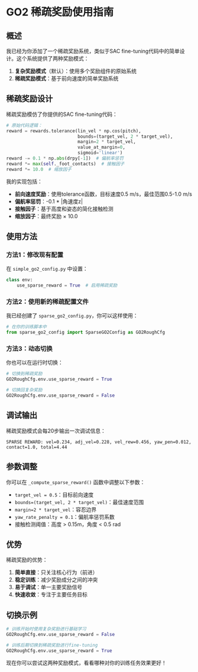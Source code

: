 # GO2 稀疏奖励使用指南

## 概述

我已经为你添加了一个稀疏奖励系统，类似于SAC fine-tuning代码中的简单设计。这个系统提供了两种奖励模式：

1. **复杂奖励模式**（默认）：使用多个奖励组件的原始系统
2. **稀疏奖励模式**：基于前向速度的简单奖励系统

## 稀疏奖励设计

稀疏奖励模仿了你提供的SAC fine-tuning代码：

```python
# 原始代码逻辑：
reward = rewards.tolerance(lin_vel * np.cos(pitch),
                           bounds=(target_vel, 2 * target_vel),
                           margin=2 * target_vel,
                           value_at_margin=0,
                           sigmoid='linear')
reward -= 0.1 * np.abs(drpy[-1])  # 偏航率惩罚
reward *= max(self._foot_contacts)  # 接触因子
reward *= 10.0  # 缩放因子
```

我的实现包括：
- **前向速度奖励**：使用tolerance函数，目标速度0.5 m/s，最佳范围0.5-1.0 m/s
- **偏航率惩罚**：-0.1 * |角速度z|
- **接触因子**：基于高度和姿态的简化接触检测
- **缩放因子**：最终奖励 × 10.0

## 使用方法

### 方法1：修改现有配置
在 `simple_go2_config.py` 中设置：
```python
class env:
    use_sparse_reward = True  # 启用稀疏奖励
```

### 方法2：使用新的稀疏配置文件
我已经创建了 `sparse_go2_config.py`，你可以这样使用：

```python
# 在你的训练脚本中
from sparse_go2_config import SparseGO2Config as GO2RoughCfg
```

### 方法3：动态切换
你也可以在运行时切换：
```python
# 切换到稀疏奖励
GO2RoughCfg.env.use_sparse_reward = True

# 切换回复杂奖励
GO2RoughCfg.env.use_sparse_reward = False
```

## 调试输出

稀疏奖励模式会每20步输出一次调试信息：
```
SPARSE REWARD: vel=0.234, adj_vel=0.228, vel_rew=0.456, yaw_pen=0.012, contact=1.0, total=4.44
```

## 参数调整

你可以在 `_compute_sparse_reward()` 函数中调整以下参数：
- `target_vel = 0.5`：目标前向速度
- `bounds=(target_vel, 2 * target_vel)`：最佳速度范围
- `margin=2 * target_vel`：容忍边界
- `yaw_rate_penalty = 0.1`：偏航率惩罚系数
- 接触检测阈值：高度 > 0.15m，角度 < 0.5 rad

## 优势

稀疏奖励的优势：
1. **简单直接**：只关注核心行为（前进）
2. **稳定训练**：减少奖励成分之间的冲突
3. **易于调试**：单一主要奖励信号
4. **快速收敛**：专注于主要任务目标

## 切换示例

```python
# 训练开始时使用复杂奖励进行基础学习
GO2RoughCfg.env.use_sparse_reward = False

# 训练后期切换到稀疏奖励进行fine-tuning
GO2RoughCfg.env.use_sparse_reward = True
```

现在你可以尝试这两种奖励模式，看看哪种对你的训练任务效果更好！
